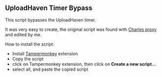 ## UploadHaven Timer Bypass
This script bypasses the UploadHaven timer.
<p>It was very easy to create, the original script was found with <a href="https://www.charlesproxy.com/">Charles proxy</a> and edited by me.</p>

How to install the script:
<ul>
  <li>Install <a href="https://chrome.google.com/webstore/detail/tampermonkey/dhdgffkkebhmkfjojejmpbldmpobfkfo?hl=en">Tampermonkey</a> extension</li>
  <li>Copy the script</li>
  <li>click on Tampermonkey extension, then click on <b>Create a new script...</b></li>
  <li>select all, and paste the copied script</li>
</ul>
